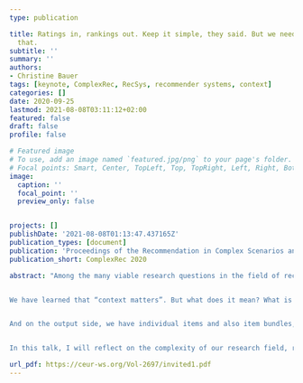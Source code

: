 ```yaml
---
type: publication

title: Ratings in, rankings out. Keep it simple, they said. But we need more than
  that.
subtitle: ''
summary: ''
authors:
- Christine Bauer
tags: [keynote, ComplexRec, RecSys, recommender systems, context]
categories: []
date: 2020-09-25
lastmod: 2021-08-08T03:11:12+02:00
featured: false
draft: false
profile: false

# Featured image
# To use, add an image named `featured.jpg/png` to your page's folder.
# Focal points: Smart, Center, TopLeft, Top, TopRight, Left, Right, BottomLeft, Bottom, BottomRight.
image:
  caption: ''
  focal_point: ''
  preview_only: false


projects: []
publishDate: '2021-08-08T01:13:47.437165Z'
publication_types: [document]
publication: 'Proceedings of the Recommendation in Complex Scenarios and the Impact of Recommender Systems 2020 (ComplexRec-ImpactRS 2020)'
publication_short: ComplexRec 2020

abstract: "Among the many viable research questions in the field of recommender systems, a frequently addressed problem is to accurately predict the relevance of individual items to users, with the goal of presenting the assumedly most relevant ones as recommendations. Typically, we have users’ (explicit or implicit) ratings as input and rankings of items as output. Complex enough, yet too simplistic to reflect reality and indeed meet the various demands in practice.


We have learned that “context matters”. But what does it mean? What is the context that matters? And how do we get the relevant signals?  It is more than what we currently ascribe to and reflect in what we call “context-aware recommender systems”. Let’s have a view to related fields that deal with context as deeply complex input.


And on the output side, we have individual items and also item bundles, complementaries, sequences, repeated recommendations, etc. What do we actually want to present? And how? For who? And why? A ranked list as output may seem like an appropriate one-size-fits-all solution, does it?


In this talk, I will reflect on the complexity of our research field, reach out to related fields such as context-aware computing and pervasive advertising for inspiration, and I will raise a lot of questions that have yet to be answered."

url_pdf: https://ceur-ws.org/Vol-2697/invited1.pdf
---
```

